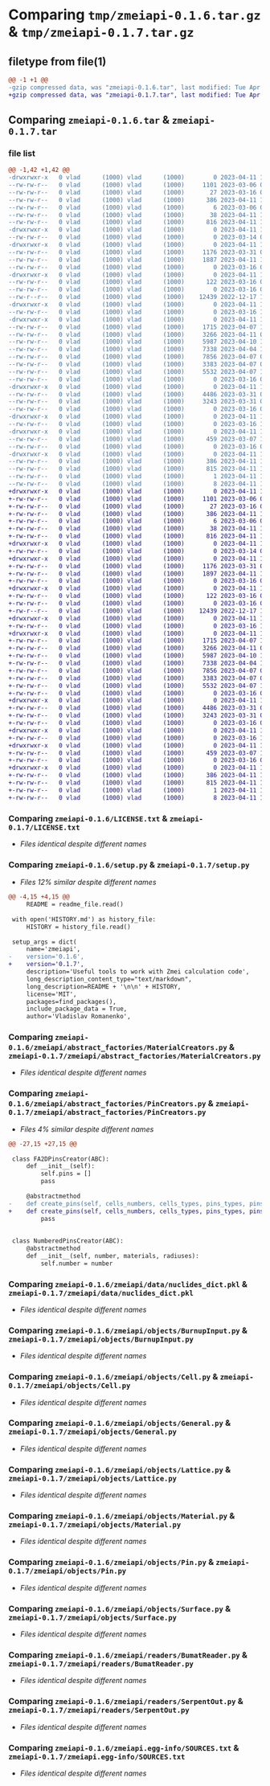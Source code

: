 # Comparing `tmp/zmeiapi-0.1.6.tar.gz` & `tmp/zmeiapi-0.1.7.tar.gz`

## filetype from file(1)

```diff
@@ -1 +1 @@
-gzip compressed data, was "zmeiapi-0.1.6.tar", last modified: Tue Apr 11 11:43:35 2023, max compression
+gzip compressed data, was "zmeiapi-0.1.7.tar", last modified: Tue Apr 11 11:45:19 2023, max compression
```

## Comparing `zmeiapi-0.1.6.tar` & `zmeiapi-0.1.7.tar`

### file list

```diff
@@ -1,42 +1,42 @@
-drwxrwxr-x   0 vlad      (1000) vlad      (1000)        0 2023-04-11 11:43:35.466369 zmeiapi-0.1.6/
--rw-rw-r--   0 vlad      (1000) vlad      (1000)     1101 2023-03-06 08:13:19.000000 zmeiapi-0.1.6/LICENSE.txt
--rw-rw-r--   0 vlad      (1000) vlad      (1000)       27 2023-03-16 01:03:53.000000 zmeiapi-0.1.6/MANIFEST.in
--rw-rw-r--   0 vlad      (1000) vlad      (1000)      386 2023-04-11 11:43:35.466369 zmeiapi-0.1.6/PKG-INFO
--rw-rw-r--   0 vlad      (1000) vlad      (1000)        6 2023-03-06 09:47:27.000000 zmeiapi-0.1.6/README.md
--rw-rw-r--   0 vlad      (1000) vlad      (1000)       38 2023-04-11 11:43:35.466369 zmeiapi-0.1.6/setup.cfg
--rw-rw-r--   0 vlad      (1000) vlad      (1000)      816 2023-04-11 11:43:29.000000 zmeiapi-0.1.6/setup.py
-drwxrwxr-x   0 vlad      (1000) vlad      (1000)        0 2023-04-11 11:43:35.462369 zmeiapi-0.1.6/zmeiapi/
--rw-rw-r--   0 vlad      (1000) vlad      (1000)        0 2023-03-14 01:28:36.000000 zmeiapi-0.1.6/zmeiapi/__init__.py
-drwxrwxr-x   0 vlad      (1000) vlad      (1000)        0 2023-04-11 11:43:35.462369 zmeiapi-0.1.6/zmeiapi/abstract_factories/
--rw-rw-r--   0 vlad      (1000) vlad      (1000)     1176 2023-03-31 09:50:59.000000 zmeiapi-0.1.6/zmeiapi/abstract_factories/MaterialCreators.py
--rw-rw-r--   0 vlad      (1000) vlad      (1000)     1887 2023-04-11 11:43:15.000000 zmeiapi-0.1.6/zmeiapi/abstract_factories/PinCreators.py
--rw-rw-r--   0 vlad      (1000) vlad      (1000)        0 2023-03-16 00:25:17.000000 zmeiapi-0.1.6/zmeiapi/abstract_factories/__init__.py
-drwxrwxr-x   0 vlad      (1000) vlad      (1000)        0 2023-04-11 11:43:35.462369 zmeiapi-0.1.6/zmeiapi/data/
--rw-rw-r--   0 vlad      (1000) vlad      (1000)      122 2023-03-16 00:55:33.000000 zmeiapi-0.1.6/zmeiapi/data/Parameters.py
--rw-rw-r--   0 vlad      (1000) vlad      (1000)        0 2023-03-16 00:24:05.000000 zmeiapi-0.1.6/zmeiapi/data/__init__.py
--rw-r--r--   0 vlad      (1000) vlad      (1000)    12439 2022-12-17 12:37:40.000000 zmeiapi-0.1.6/zmeiapi/data/nuclides_dict.pkl
-drwxrwxr-x   0 vlad      (1000) vlad      (1000)        0 2023-04-11 11:43:35.462369 zmeiapi-0.1.6/zmeiapi/factories/
--rw-rw-r--   0 vlad      (1000) vlad      (1000)        0 2023-03-16 16:32:21.000000 zmeiapi-0.1.6/zmeiapi/factories/__init__.py
-drwxrwxr-x   0 vlad      (1000) vlad      (1000)        0 2023-04-11 11:43:35.466369 zmeiapi-0.1.6/zmeiapi/objects/
--rw-rw-r--   0 vlad      (1000) vlad      (1000)     1715 2023-04-07 13:44:27.000000 zmeiapi-0.1.6/zmeiapi/objects/BurnupInput.py
--rw-rw-r--   0 vlad      (1000) vlad      (1000)     3266 2023-04-11 08:49:11.000000 zmeiapi-0.1.6/zmeiapi/objects/Cell.py
--rw-rw-r--   0 vlad      (1000) vlad      (1000)     5987 2023-04-10 14:28:31.000000 zmeiapi-0.1.6/zmeiapi/objects/General.py
--rw-rw-r--   0 vlad      (1000) vlad      (1000)     7338 2023-04-04 13:14:05.000000 zmeiapi-0.1.6/zmeiapi/objects/Lattice.py
--rw-rw-r--   0 vlad      (1000) vlad      (1000)     7856 2023-04-07 08:21:07.000000 zmeiapi-0.1.6/zmeiapi/objects/Material.py
--rw-rw-r--   0 vlad      (1000) vlad      (1000)     3383 2023-04-07 08:21:07.000000 zmeiapi-0.1.6/zmeiapi/objects/Pin.py
--rw-rw-r--   0 vlad      (1000) vlad      (1000)     5532 2023-04-07 13:50:01.000000 zmeiapi-0.1.6/zmeiapi/objects/Surface.py
--rw-rw-r--   0 vlad      (1000) vlad      (1000)        0 2023-03-16 00:21:40.000000 zmeiapi-0.1.6/zmeiapi/objects/__init__.py
-drwxrwxr-x   0 vlad      (1000) vlad      (1000)        0 2023-04-11 11:43:35.466369 zmeiapi-0.1.6/zmeiapi/readers/
--rw-rw-r--   0 vlad      (1000) vlad      (1000)     4486 2023-03-31 09:50:59.000000 zmeiapi-0.1.6/zmeiapi/readers/BumatReader.py
--rw-rw-r--   0 vlad      (1000) vlad      (1000)     3243 2023-03-31 09:50:59.000000 zmeiapi-0.1.6/zmeiapi/readers/SerpentOut.py
--rw-rw-r--   0 vlad      (1000) vlad      (1000)        0 2023-03-16 00:23:53.000000 zmeiapi-0.1.6/zmeiapi/readers/__init__.py
-drwxrwxr-x   0 vlad      (1000) vlad      (1000)        0 2023-04-11 11:43:35.466369 zmeiapi-0.1.6/zmeiapi/utilities/
--rw-rw-r--   0 vlad      (1000) vlad      (1000)        0 2023-03-16 16:36:15.000000 zmeiapi-0.1.6/zmeiapi/utilities/__init__.py
-drwxrwxr-x   0 vlad      (1000) vlad      (1000)        0 2023-04-11 11:43:35.466369 zmeiapi-0.1.6/zmeiapi/zmei_io/
--rw-rw-r--   0 vlad      (1000) vlad      (1000)      459 2023-03-07 14:08:13.000000 zmeiapi-0.1.6/zmeiapi/zmei_io/Logger.py
--rw-rw-r--   0 vlad      (1000) vlad      (1000)        0 2023-03-16 00:26:06.000000 zmeiapi-0.1.6/zmeiapi/zmei_io/__init__.py
-drwxrwxr-x   0 vlad      (1000) vlad      (1000)        0 2023-04-11 11:43:35.462369 zmeiapi-0.1.6/zmeiapi.egg-info/
--rw-rw-r--   0 vlad      (1000) vlad      (1000)      386 2023-04-11 11:43:35.000000 zmeiapi-0.1.6/zmeiapi.egg-info/PKG-INFO
--rw-rw-r--   0 vlad      (1000) vlad      (1000)      815 2023-04-11 11:43:35.000000 zmeiapi-0.1.6/zmeiapi.egg-info/SOURCES.txt
--rw-rw-r--   0 vlad      (1000) vlad      (1000)        1 2023-04-11 11:43:35.000000 zmeiapi-0.1.6/zmeiapi.egg-info/dependency_links.txt
--rw-rw-r--   0 vlad      (1000) vlad      (1000)        8 2023-04-11 11:43:35.000000 zmeiapi-0.1.6/zmeiapi.egg-info/top_level.txt
+drwxrwxr-x   0 vlad      (1000) vlad      (1000)        0 2023-04-11 11:45:19.102593 zmeiapi-0.1.7/
+-rw-rw-r--   0 vlad      (1000) vlad      (1000)     1101 2023-03-06 08:13:19.000000 zmeiapi-0.1.7/LICENSE.txt
+-rw-rw-r--   0 vlad      (1000) vlad      (1000)       27 2023-03-16 01:03:53.000000 zmeiapi-0.1.7/MANIFEST.in
+-rw-rw-r--   0 vlad      (1000) vlad      (1000)      386 2023-04-11 11:45:19.102593 zmeiapi-0.1.7/PKG-INFO
+-rw-rw-r--   0 vlad      (1000) vlad      (1000)        6 2023-03-06 09:47:27.000000 zmeiapi-0.1.7/README.md
+-rw-rw-r--   0 vlad      (1000) vlad      (1000)       38 2023-04-11 11:45:19.102593 zmeiapi-0.1.7/setup.cfg
+-rw-rw-r--   0 vlad      (1000) vlad      (1000)      816 2023-04-11 11:45:13.000000 zmeiapi-0.1.7/setup.py
+drwxrwxr-x   0 vlad      (1000) vlad      (1000)        0 2023-04-11 11:45:19.102593 zmeiapi-0.1.7/zmeiapi/
+-rw-rw-r--   0 vlad      (1000) vlad      (1000)        0 2023-03-14 01:28:36.000000 zmeiapi-0.1.7/zmeiapi/__init__.py
+drwxrwxr-x   0 vlad      (1000) vlad      (1000)        0 2023-04-11 11:45:19.102593 zmeiapi-0.1.7/zmeiapi/abstract_factories/
+-rw-rw-r--   0 vlad      (1000) vlad      (1000)     1176 2023-03-31 09:50:59.000000 zmeiapi-0.1.7/zmeiapi/abstract_factories/MaterialCreators.py
+-rw-rw-r--   0 vlad      (1000) vlad      (1000)     1897 2023-04-11 11:45:05.000000 zmeiapi-0.1.7/zmeiapi/abstract_factories/PinCreators.py
+-rw-rw-r--   0 vlad      (1000) vlad      (1000)        0 2023-03-16 00:25:17.000000 zmeiapi-0.1.7/zmeiapi/abstract_factories/__init__.py
+drwxrwxr-x   0 vlad      (1000) vlad      (1000)        0 2023-04-11 11:45:19.102593 zmeiapi-0.1.7/zmeiapi/data/
+-rw-rw-r--   0 vlad      (1000) vlad      (1000)      122 2023-03-16 00:55:33.000000 zmeiapi-0.1.7/zmeiapi/data/Parameters.py
+-rw-rw-r--   0 vlad      (1000) vlad      (1000)        0 2023-03-16 00:24:05.000000 zmeiapi-0.1.7/zmeiapi/data/__init__.py
+-rw-r--r--   0 vlad      (1000) vlad      (1000)    12439 2022-12-17 12:37:40.000000 zmeiapi-0.1.7/zmeiapi/data/nuclides_dict.pkl
+drwxrwxr-x   0 vlad      (1000) vlad      (1000)        0 2023-04-11 11:45:19.102593 zmeiapi-0.1.7/zmeiapi/factories/
+-rw-rw-r--   0 vlad      (1000) vlad      (1000)        0 2023-03-16 16:32:21.000000 zmeiapi-0.1.7/zmeiapi/factories/__init__.py
+drwxrwxr-x   0 vlad      (1000) vlad      (1000)        0 2023-04-11 11:45:19.102593 zmeiapi-0.1.7/zmeiapi/objects/
+-rw-rw-r--   0 vlad      (1000) vlad      (1000)     1715 2023-04-07 13:44:27.000000 zmeiapi-0.1.7/zmeiapi/objects/BurnupInput.py
+-rw-rw-r--   0 vlad      (1000) vlad      (1000)     3266 2023-04-11 08:49:11.000000 zmeiapi-0.1.7/zmeiapi/objects/Cell.py
+-rw-rw-r--   0 vlad      (1000) vlad      (1000)     5987 2023-04-10 14:28:31.000000 zmeiapi-0.1.7/zmeiapi/objects/General.py
+-rw-rw-r--   0 vlad      (1000) vlad      (1000)     7338 2023-04-04 13:14:05.000000 zmeiapi-0.1.7/zmeiapi/objects/Lattice.py
+-rw-rw-r--   0 vlad      (1000) vlad      (1000)     7856 2023-04-07 08:21:07.000000 zmeiapi-0.1.7/zmeiapi/objects/Material.py
+-rw-rw-r--   0 vlad      (1000) vlad      (1000)     3383 2023-04-07 08:21:07.000000 zmeiapi-0.1.7/zmeiapi/objects/Pin.py
+-rw-rw-r--   0 vlad      (1000) vlad      (1000)     5532 2023-04-07 13:50:01.000000 zmeiapi-0.1.7/zmeiapi/objects/Surface.py
+-rw-rw-r--   0 vlad      (1000) vlad      (1000)        0 2023-03-16 00:21:40.000000 zmeiapi-0.1.7/zmeiapi/objects/__init__.py
+drwxrwxr-x   0 vlad      (1000) vlad      (1000)        0 2023-04-11 11:45:19.102593 zmeiapi-0.1.7/zmeiapi/readers/
+-rw-rw-r--   0 vlad      (1000) vlad      (1000)     4486 2023-03-31 09:50:59.000000 zmeiapi-0.1.7/zmeiapi/readers/BumatReader.py
+-rw-rw-r--   0 vlad      (1000) vlad      (1000)     3243 2023-03-31 09:50:59.000000 zmeiapi-0.1.7/zmeiapi/readers/SerpentOut.py
+-rw-rw-r--   0 vlad      (1000) vlad      (1000)        0 2023-03-16 00:23:53.000000 zmeiapi-0.1.7/zmeiapi/readers/__init__.py
+drwxrwxr-x   0 vlad      (1000) vlad      (1000)        0 2023-04-11 11:45:19.102593 zmeiapi-0.1.7/zmeiapi/utilities/
+-rw-rw-r--   0 vlad      (1000) vlad      (1000)        0 2023-03-16 16:36:15.000000 zmeiapi-0.1.7/zmeiapi/utilities/__init__.py
+drwxrwxr-x   0 vlad      (1000) vlad      (1000)        0 2023-04-11 11:45:19.102593 zmeiapi-0.1.7/zmeiapi/zmei_io/
+-rw-rw-r--   0 vlad      (1000) vlad      (1000)      459 2023-03-07 14:08:13.000000 zmeiapi-0.1.7/zmeiapi/zmei_io/Logger.py
+-rw-rw-r--   0 vlad      (1000) vlad      (1000)        0 2023-03-16 00:26:06.000000 zmeiapi-0.1.7/zmeiapi/zmei_io/__init__.py
+drwxrwxr-x   0 vlad      (1000) vlad      (1000)        0 2023-04-11 11:45:19.102593 zmeiapi-0.1.7/zmeiapi.egg-info/
+-rw-rw-r--   0 vlad      (1000) vlad      (1000)      386 2023-04-11 11:45:19.000000 zmeiapi-0.1.7/zmeiapi.egg-info/PKG-INFO
+-rw-rw-r--   0 vlad      (1000) vlad      (1000)      815 2023-04-11 11:45:19.000000 zmeiapi-0.1.7/zmeiapi.egg-info/SOURCES.txt
+-rw-rw-r--   0 vlad      (1000) vlad      (1000)        1 2023-04-11 11:45:19.000000 zmeiapi-0.1.7/zmeiapi.egg-info/dependency_links.txt
+-rw-rw-r--   0 vlad      (1000) vlad      (1000)        8 2023-04-11 11:45:19.000000 zmeiapi-0.1.7/zmeiapi.egg-info/top_level.txt
```

### Comparing `zmeiapi-0.1.6/LICENSE.txt` & `zmeiapi-0.1.7/LICENSE.txt`

 * *Files identical despite different names*

### Comparing `zmeiapi-0.1.6/setup.py` & `zmeiapi-0.1.7/setup.py`

 * *Files 12% similar despite different names*

```diff
@@ -4,15 +4,15 @@
     README = readme_file.read()
 
 with open('HISTORY.md') as history_file:
     HISTORY = history_file.read()
 
 setup_args = dict(
     name='zmeiapi',
-    version='0.1.6',
+    version='0.1.7',
     description='Useful tools to work with Zmei calculation code',
     long_description_content_type="text/markdown",
     long_description=README + '\n\n' + HISTORY,
     license='MIT',
     packages=find_packages(),
     include_package_data = True,
     author='Vladislav Romanenko',
```

### Comparing `zmeiapi-0.1.6/zmeiapi/abstract_factories/MaterialCreators.py` & `zmeiapi-0.1.7/zmeiapi/abstract_factories/MaterialCreators.py`

 * *Files identical despite different names*

### Comparing `zmeiapi-0.1.6/zmeiapi/abstract_factories/PinCreators.py` & `zmeiapi-0.1.7/zmeiapi/abstract_factories/PinCreators.py`

 * *Files 4% similar despite different names*

```diff
@@ -27,15 +27,15 @@
 
 class FA2DPinsCreator(ABC):
     def __init__(self):
         self.pins = []
         pass
 
     @abstractmethod
-    def create_pins(self, cells_numbers, cells_types, pins_types, pins_materials, pins_radiuses):
+    def create_pins(self, cells_numbers, cells_types, pins_types, pins_materials, pins_radiuses, **kwargs):
         pass
 
 
 class NumberedPinsCreator(ABC):
     @abstractmethod
     def __init__(self, number, materials, radiuses):
         self.number = number
```

### Comparing `zmeiapi-0.1.6/zmeiapi/data/nuclides_dict.pkl` & `zmeiapi-0.1.7/zmeiapi/data/nuclides_dict.pkl`

 * *Files identical despite different names*

### Comparing `zmeiapi-0.1.6/zmeiapi/objects/BurnupInput.py` & `zmeiapi-0.1.7/zmeiapi/objects/BurnupInput.py`

 * *Files identical despite different names*

### Comparing `zmeiapi-0.1.6/zmeiapi/objects/Cell.py` & `zmeiapi-0.1.7/zmeiapi/objects/Cell.py`

 * *Files identical despite different names*

### Comparing `zmeiapi-0.1.6/zmeiapi/objects/General.py` & `zmeiapi-0.1.7/zmeiapi/objects/General.py`

 * *Files identical despite different names*

### Comparing `zmeiapi-0.1.6/zmeiapi/objects/Lattice.py` & `zmeiapi-0.1.7/zmeiapi/objects/Lattice.py`

 * *Files identical despite different names*

### Comparing `zmeiapi-0.1.6/zmeiapi/objects/Material.py` & `zmeiapi-0.1.7/zmeiapi/objects/Material.py`

 * *Files identical despite different names*

### Comparing `zmeiapi-0.1.6/zmeiapi/objects/Pin.py` & `zmeiapi-0.1.7/zmeiapi/objects/Pin.py`

 * *Files identical despite different names*

### Comparing `zmeiapi-0.1.6/zmeiapi/objects/Surface.py` & `zmeiapi-0.1.7/zmeiapi/objects/Surface.py`

 * *Files identical despite different names*

### Comparing `zmeiapi-0.1.6/zmeiapi/readers/BumatReader.py` & `zmeiapi-0.1.7/zmeiapi/readers/BumatReader.py`

 * *Files identical despite different names*

### Comparing `zmeiapi-0.1.6/zmeiapi/readers/SerpentOut.py` & `zmeiapi-0.1.7/zmeiapi/readers/SerpentOut.py`

 * *Files identical despite different names*

### Comparing `zmeiapi-0.1.6/zmeiapi.egg-info/SOURCES.txt` & `zmeiapi-0.1.7/zmeiapi.egg-info/SOURCES.txt`

 * *Files identical despite different names*

